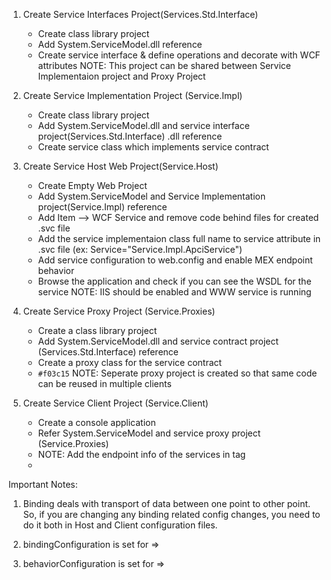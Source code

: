 1. Create Service Interfaces Project(Services.Std.Interface)
	- Create class library project
	- Add System.ServiceModel.dll reference
	- Create service interface & define operations and decorate with WCF attributes
	NOTE: This project can be shared between Service Implementaion project and Proxy Project

2. Create Service Implementation Project (Service.Impl)
	- Create class library project
	- Add System.ServiceModel.dll  and service interface project(Services.Std.Interface) .dll reference
	- Create service class which implements service contract

3. Create Service Host Web Project(Service.Host)
	- Create Empty Web Project 
	- Add System.ServiceModel and Service Implementation project(Service.Impl) reference
	- Add Item --> WCF Service and remove code behind files for created .svc file
	- Add the service implementaion class full name to service attribute in .svc file (ex: Service="Service.Impl.ApciService")
	- Add service configuration to web.config and enable MEX endpoint behavior
	- Browse the application and check if you can see the WSDL for the service
	NOTE: IIS should be enabled and WWW service is running

4. Create Service Proxy Project (Service.Proxies)
	- Create a class library project 
	- Add System.ServiceModel.dll and service contract project (Services.Std.Interface) reference
	- Create a proxy class for the service contract
	- `#f03c15` NOTE: Seperate proxy project is created so that same code can be reused in multiple clients

5. Create Service Client Project (Service.Client)
	- Create a console application
	- Refer System.ServiceModel and service proxy project (Service.Proxies)
	- NOTE: Add the endpoint info of the services in <client> tag
	- 


Important Notes:

1. Binding deals with transport of data between one point to other point.
   So, if you are changing any binding related config changes, you need to do it both in Host and Client configuration files.

2. bindingConfiguration is set for => <Endpoints>
3. behaviorConfiguration is set for => <Service>

